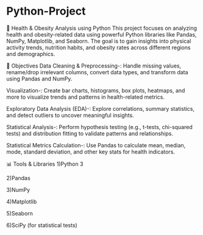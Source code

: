 # Python-Project
🧠 Health & Obesity Analysis using Python
This project focuses on analyzing health and obesity-related data using powerful Python libraries like Pandas, NumPy, Matplotlib, and Seaborn. The goal is to gain insights into physical activity trends, nutrition habits, and obesity rates across different regions and demographics.

📌 Objectives
Data Cleaning & Preprocessing-:
Handle missing values, rename/drop irrelevant columns, convert data types, and transform data using Pandas and NumPy.

Visualization-:
Create bar charts, histograms, box plots, heatmaps, and more to visualize trends and patterns in health-related metrics.

Exploratory Data Analysis (EDA)-:
Explore correlations, summary statistics, and detect outliers to uncover meaningful insights.

Statistical Analysis-:
Perform hypothesis testing (e.g., t-tests, chi-squared tests) and distribution fitting to validate patterns and relationships.

Statistical Metrics Calculation-:
Use Pandas to calculate mean, median, mode, standard deviation, and other key stats for health indicators.

📊 Tools & Libraries
1)Python 3

2)Pandas

3)NumPy

4)Matplotlib

5)Seaborn

6)SciPy (for statistical tests)

